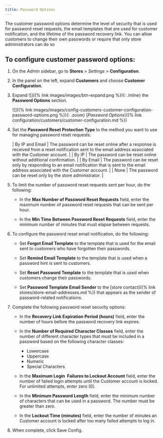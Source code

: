 ```yaml
---
title: Password Options
---
```


The customer password options determine the level of security that is used for password reset requests, the email templates that are used for customer notification, and the lifetime of the password recovery link. You can allow customers to change their own passwords or require that only store administrators can do so

## To configure customer password options:

1. On the _Admin_ sidebar, go to **Stores** > _Settings_ > **Configuration**.

1. In the panel on the left, expand **Customers** and choose **Customer Configuration**.

1. Expand ![]({% link images/images/btn-expand.png %}){: .Inline} the **Password Options** section.

    ![]({% link images/images/config-customers-customer-configuration-password-options.png %}){: .zoom}
    [_Password Options_]({% link configuration/customers/customer-configuration.md %})

1. Set the **Password Reset Protection Type** to the method you want to use for managing password reset requests:

    | By IP and Email | The password can be reset online after a response is received from a reset notification sent to the email address associated with the Customer account. |
    | By IP | The password can be reset online without additional confirmation. |
    | By Email | The password can be reset only by responding to an email notification that is sent to the email address associated with the Customer account. |
    | None | The password can be reset only by the store administrator. |

1. To limit the number of password reset requests sent per hour, do the following:

   - In the **Max Number of Password Reset Requests** field, enter the maximum number of password reset requests that can be sent per hour.

   - In the **Min Time Between Password Reset Requests** field, enter the minimum number of minutes that must elapse between requests.

1. To configure the password reset email notification, do the following:

   - Set **Forgot Email Template** to the template that is used for the email sent to customers who have forgotten their passwords.

   - Set **Remind Email Template** to the template that is used when a password hint is sent to customers.

   - Set **Reset Password Template** to the template that is used when customers change their passwords.

   - Set **Password Template Email Sender** to the [store contact]({% link stores/store-email-addresses.md %}) that appears as the sender of password-related notifications.

1. Complete the following password reset security options:

   - In the **Recovery Link Expiration Period (hours)** field, enter the number of hours before the password recovery link expires.

   - In the **Number of Required Character Classes** field, enter the number of different character types that must be included in a password based on the following character classes:

      - Lowercase
      - Uppercase
      - Numeric
      - Special Characters

   - In the **Maximum Login  Failures to Lockout Account** field, enter the number of failed login attempts until the Customer account is locked. For unlimited attempts, enter zero (0).

   - In the **Minimum Password Length** field, enter the minimum number of characters that can be used in a password. The number must be greater than zero.

   - In the **Lockout Time (minutes)** field, enter the number of minutes an Customer account is locked after too many failed attempts to log in.

1. When complete, click <span class="btn">Save Config</span>.
